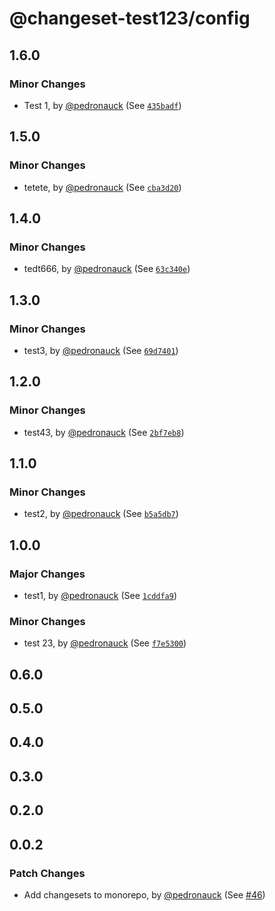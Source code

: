 # @changeset-test123/config

## 1.6.0

### Minor Changes

- Test 1, by [@pedronauck](https://github.com/pedronauck) (See [`435badf`](https://github.com/pedronauck/changeset-test/commit/435badf52b1280e39788a11c7729a316633a5a23))

## 1.5.0

### Minor Changes

- tetete, by [@pedronauck](https://github.com/pedronauck) (See [`cba3d20`](https://github.com/pedronauck/changeset-test/commit/cba3d20129512bfb2479fa62c9f382cb35dcaa2b))

## 1.4.0

### Minor Changes

- tedt666, by [@pedronauck](https://github.com/pedronauck) (See [`63c340e`](https://github.com/pedronauck/changeset-test/commit/63c340eebd379cbd3aa6db8643fe692af893891d))

## 1.3.0

### Minor Changes

- test3, by [@pedronauck](https://github.com/pedronauck) (See [`69d7401`](https://github.com/pedronauck/changeset-test/commit/69d74011f16e29fc043dd89206871dc6837ea295))

## 1.2.0

### Minor Changes

- test43, by [@pedronauck](https://github.com/pedronauck) (See [`2bf7eb8`](https://github.com/pedronauck/changeset-test/commit/2bf7eb8d6ad73d01a1a987edd161da4aa4cb6c9d))

## 1.1.0

### Minor Changes

- test2, by [@pedronauck](https://github.com/pedronauck) (See [`b5a5db7`](https://github.com/pedronauck/changeset-test/commit/b5a5db700a5a898d6933165809365f2176606343))

## 1.0.0

### Major Changes

- test1, by [@pedronauck](https://github.com/pedronauck) (See [`1cddfa9`](https://github.com/pedronauck/changeset-test/commit/1cddfa9b10c36fc3b0c2125c4dc64c9e5f9efe11))

### Minor Changes

- test 23, by [@pedronauck](https://github.com/pedronauck) (See [`f7e5300`](https://github.com/pedronauck/changeset-test/commit/f7e5300c5663f92e68015495789c160662f7840f))

## 0.6.0

## 0.5.0

## 0.4.0

## 0.3.0

## 0.2.0

## 0.0.2

### Patch Changes

- Add changesets to monorepo, by [@pedronauck](https://github.com/pedronauck) (See [#46](https://github.com/pedronauck/changeset-test/pull/46))
